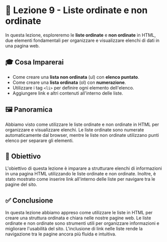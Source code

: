 # 📘 Lezione 9 - Liste ordinate e non ordinate

In questa lezione, esploreremo le **liste ordinate** e **non ordinate** in HTML, due elementi fondamentali per organizzare e visualizzare elenchi di dati in una pagina web.

## 🎓 Cosa Imparerai
- Come creare una **lista non ordinata** (ul) con **elenco puntato**.
- Come creare una **lista ordinata** (ol) con **numerazione**.
- Utilizzare i tag `<li>` per definire ogni elemento dell'elenco.
- Aggiungere link e altri contenuti all'interno delle liste.

## 🖼️ Panoramica
Abbiamo visto come utilizzare le liste ordinate e non ordinate in HTML per organizzare e visualizzare elenchi. Le liste ordinate sono numerate automaticamente dal browser, mentre le liste non ordinate utilizzano punti elenco per separare gli elementi.

## 🎯 Obiettivo
L'obiettivo di questa lezione è imparare a strutturare elenchi di informazioni in una pagina HTML utilizzando le liste ordinate e non ordinate. Inoltre, è stato mostrato come inserire link all'interno delle liste per navigare tra le pagine del sito.

## ✅ Conclusione
In questa lezione abbiamo appreso come utilizzare le liste in HTML per creare una struttura ordinata e chiara nelle nostre pagine web. Le liste ordinate e non ordinate sono strumenti utili per organizzare informazioni e migliorare l'usabilità del sito. L'inclusione di link nelle liste rende la navigazione tra le pagine ancora più fluida e intuitiva.